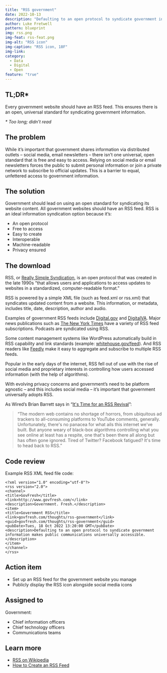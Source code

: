 ```yaml
---
title: "RSS government"
date: 2022-10-13
description: "Defaulting to an open protocol to syndicate government information makes public communications universally accessible."
author: Luke Fretwell
pattern: blueprint
img: rss.png
img-feat: rss-feat.png
img-alt: "RSS icon"
img-caption: "RSS icon, 18F"
img-link: 
category:
  - Data
  - Digital
  - Open
feature: "true"
---
```


## TL;DR*

Every government website should have an RSS feed. This ensures there is an open, universal standard for syndicating government information.

_* Too long; didn’t read_

## The problem

While it’s important that government shares information via distributed outlets – social media, email newsletters – there isn’t one universal, open standard that is free and easy to access. Relying on social media or email newsletters forces the public to submit personal information or join a private network to subscribe to official updates. This is a barrier to equal, unfettered access to government information.

## The solution

Government should lead on using an open standard for syndicating its website content. All government websites should have an RSS feed. RSS is an ideal information syndication option because it’s:

* An open protocol
* Free to access
* Easy to create
* Interoperable
* Machine-readable
* Privacy ensured

## The download

RSS, or [Really Simple Syndication](https://en.wikipedia.org/wiki/RSS), is an open protocol that was created in the late 1990s “that allows users and applications to access updates to websites in a standardized, computer-readable format.”

RSS is powered by a simple XML file (such as feed.xml or rss.xml) that syndicates updated content from a website. This information, or metadata, includes title, date, description, author and audio.

Examples of government RSS feeds include [Digital.gov](https://digital.gov/index.xml) and [DigitalVA](https://digital.va.gov/feed). Major news publications such as [The New York Times](https://www.nytimes.com/rss) have a variety of RSS feed subscriptions. Podcasts are syndicated using RSS.

Some content management systems like WordPress automatically build in RSS capability and link standards (example: [whitehouse.gov/feed](https://whitehouse.gov/feed)). And RSS readers like [Feedly](https://feedly.com/) make it easy to aggregate and subscribe to multiple RSS feeds.

Popular in the early days of the internet, RSS fell out of use with the rise of social media and proprietary interests in controlling how users accessed information (with the help of algorithms).

With evolving privacy concerns and government’s need to be platform agnostic – and this includes social media – it’s important that government universally adopts RSS.

As Wired’s Brian Barrett says in “[It's Time for an RSS Revival](https://www.wired.com/story/rss-readers-feedly-inoreader-old-reader/)”:

> “The modern web contains no shortage of horrors, from ubiquitous ad trackers to all-consuming platforms to YouTube comments, generally. Unfortunately, there's no panacea for what ails this internet we've built. But anyone weary of black-box algorithms controlling what you see online at least has a respite, one that's been there all along but has often gone ignored. Tired of Twitter? Facebook fatigued? It's time to head back to RSS.”

## Code review

Example RSS XML feed file code:

```
<?xml version="1.0" encoding="utf-8"?>
<rss version="2.0">
<channel>
<title>GovFresh</title>
<link>http://www.govfresh.com/</link>
<description>Government. Fresh.</description>
<item>
<title>Government RSS</title>
<link>govfresh.com/thoughts/rss-government</link>
<guid>govfresh.com/thoughts/rss-government</guid>
<pubDate>Tues, 18 Oct 2022 13:20:00 GMT</pubDate>
<description>Defaulting to an open protocol to syndicate government information makes public communications universally accessible.</description>
</item>
</channel>
</rss>
```

## Action item

* Set up an RSS feed for the government website you manage
* Publicly display the RSS icon alongside social media icons

## Assigned to

Government:

* Chief information officers
* Chief technology officers
* Communications teams

## Learn more

* [RSS on Wikipedia](https://en.wikipedia.org/wiki/RSS#Interoperability)
* [How to Create an RSS Feed](https://www.wikihow.com/Create-an-RSS-Feed)